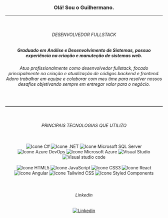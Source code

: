<h3 align="center">Olá! Sou o Guilhermano.</h3>
<hr />

<br />

<h6 align="center">
  DESENVOLVEDOR FULLSTACK
</h6>

<h5 align="center">
  Graduado em Análise e Desenvolvimento de Sistemas, possuo experiência na criação e manuteção de sistemas web.
  <br />
</h5>

<h6 align="center">
  Atuo profissionalmente como desenvolvedor fullstack, focado principalmente na criação e atualização de códigos backend e frontend.
  <br />
  Adoro trabalhar em equipe e colaborar com meu time para resolver nossos desafios objetivando sempre em entregar valor para o negócio.<br />
</h6>

<br />
<hr />
<br />

<h6 align="center">PRINCIPAIS TECNOLOGIAS QUE UTILIZO</h6>

<br />

<div align="center">
  <img src="https://simpleskill.icons.workers.dev/svg?i=csharp" 
    alt="Icone C#" 
    title="C#"/>
  <img src="https://simpleskill.icons.workers.dev/svg?i=.net" 
    alt="Icone .NET" 
    title=".NET"/>
  <img src="https://simpleskill.icons.workers.dev/svg?i=microsoftsqlserver" 
    alt="Icone Microsoft SQL Server" 
    title="Microsoft SQL Server"/>
  <img src="https://simpleskill.icons.workers.dev/svg?i=azuredevops" 
    alt="Icone Azure DevOps" 
    title="Azure DevOps"/>
  <img src="https://simpleskill.icons.workers.dev/svg?i=microsoftazure" 
    alt="Icone Microsoft Azure" 
    title="Microsoft Azure"/>
  <img src="https://simpleskill.icons.workers.dev/svg?i=visualstudio" 
    alt="Visual Studio" 
    title="Visual Studio"/>
  <img src="https://simpleskill.icons.workers.dev/svg?i=visualstudiocode" 
    alt="Visual studio code" 
    title="Visual studio code"/>
</div>

<br />

<div align="center">
  <img src="https://simpleskill.icons.workers.dev/svg?i=html5" 
    alt="Icone HTML5" 
    title="HTML5"/>
  <img src="https://simpleskill.icons.workers.dev/svg?i=javascript" 
    alt="Icone JavaScript" 
    title="JavaScript"/>
  <img src="https://simpleskill.icons.workers.dev/svg?i=css3" 
    alt="Icone CSS3" 
    title="CSS3"/>
  <img src="https://simpleskill.icons.workers.dev/svg?i=react" 
    alt="Icone React" 
    title="React"/>
  <img src="https://simpleskill.icons.workers.dev/svg?i=angular" 
    alt="Icone Angular" 
    title="Angular"/>
  <img src="https://simpleskill.icons.workers.dev/svg?i=tailwindcss" 
    alt="Icone Tailwind CSS" 
    title="Tailwind CSS"/>
  <img src="https://simpleskill.icons.workers.dev/svg?i=styledcomponents" 
    alt="Icone Styled Components" 
    title="Styled Components"/>
</div>

<br/>
<br/>

<h6 align="center">Linkedin</h6>

<p align="center">
    <a 
      href="http://linkedin.com/in/guilhermanosilva/" 
      title="Linkedin"
      alt="Link para o meu linkedin"
      target="_blank"
    >
      <img src="https://simpleskill.icons.workers.dev/svg?i=linkedin" 
        alt="Linkedin" 
        title="Linkedin"/>
    </a>
</p>
